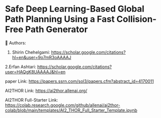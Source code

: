 # Safe Deep Learning-Based Global Path Planning Using a Fast Collision-Free Path Generator

📝 Authors:

  1. Shirin Chehelgami: https://scholar.google.com/citations?hl=en&user=9o7mR3oAAAAJ

  2.Erfan Ashtari: https://scholar.google.com/citations?user=HAQgK8UAAAAJ&hl=en

paper Link: https://papers.ssrn.com/sol3/papers.cfm?abstract_id=4170011

AI2THOR Link: https://ai2thor.allenai.org/

AI2THOR Full-Starter Link: https://colab.research.google.com/github/allenai/ai2thor-colab/blob/main/templates/AI2_THOR_Full_Starter_Template.ipynb

